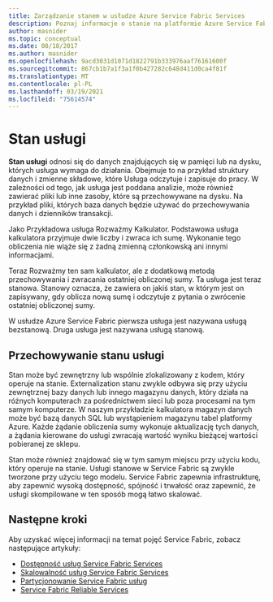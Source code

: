 ```yaml
---
title: Zarządzanie stanem w usłudze Azure Service Fabric Services
description: Poznaj informacje o stanie na platformie Azure Service Fabric, w tym o sposobie definiowania stanu usługi i zarządzania nim w usłudze Service Fabric Services.
author: masnider
ms.topic: conceptual
ms.date: 08/18/2017
ms.author: masnider
ms.openlocfilehash: 9acd3031d1071d1822791b333976aaf76161600f
ms.sourcegitcommit: 867cb1b7a1f3a1f0b427282c648d411d0ca4f81f
ms.translationtype: MT
ms.contentlocale: pl-PL
ms.lasthandoff: 03/19/2021
ms.locfileid: "75614574"
---
```

# <a name="service-state"></a>Stan usługi
**Stan usługi** odnosi się do danych znajdujących się w pamięci lub na dysku, których usługa wymaga do działania. Obejmuje to na przykład struktury danych i zmienne składowe, które Usługa odczytuje i zapisuje do pracy. W zależności od tego, jak usługa jest poddana analizie, może również zawierać pliki lub inne zasoby, które są przechowywane na dysku. Na przykład pliki, których baza danych będzie używać do przechowywania danych i dzienników transakcji.

Jako Przykładowa usługa Rozważmy Kalkulator. Podstawowa usługa kalkulatora przyjmuje dwie liczby i zwraca ich sumę. Wykonanie tego obliczenia nie wiąże się z żadną zmienną członkowską ani innymi informacjami.

Teraz Rozważmy ten sam kalkulator, ale z dodatkową metodą przechowywania i zwracania ostatniej obliczonej sumy. Ta usługa jest teraz stanowa. Stanowy oznacza, że zawiera on jakiś stan, w którym jest on zapisywany, gdy oblicza nową sumę i odczytuje z pytania o zwrócenie ostatniej obliczonej sumy.

W usłudze Azure Service Fabric pierwsza usługa jest nazywana usługą bezstanową. Druga usługa jest nazywana usługą stanową.

## <a name="storing-service-state"></a>Przechowywanie stanu usługi
Stan może być zewnętrzny lub wspólnie zlokalizowany z kodem, który operuje na stanie. Externalization stanu zwykle odbywa się przy użyciu zewnętrznej bazy danych lub innego magazynu danych, który działa na różnych komputerach za pośrednictwem sieci lub poza procesami na tym samym komputerze. W naszym przykładzie kalkulatora magazyn danych może być bazą danych SQL lub wystąpieniem magazynu tabel platformy Azure. Każde żądanie obliczenia sumy wykonuje aktualizację tych danych, a żądania kierowane do usługi zwracają wartość wyniku bieżącej wartości pobieranej ze sklepu. 

Stan może również znajdować się w tym samym miejscu przy użyciu kodu, który operuje na stanie. Usługi stanowe w Service Fabric są zwykle tworzone przy użyciu tego modelu. Service Fabric zapewnia infrastrukturę, aby zapewnić wysoką dostępność, spójność i trwałość oraz zapewnić, że usługi skompilowane w ten sposób mogą łatwo skalować.

## <a name="next-steps"></a>Następne kroki
Aby uzyskać więcej informacji na temat pojęć Service Fabric, zobacz następujące artykuły:

* [Dostępność usług Service Fabric Services](service-fabric-availability-services.md)
* [Skalowalność usług Service Fabric Services](service-fabric-concepts-scalability.md)
* [Partycjonowanie Service Fabric usług](service-fabric-concepts-partitioning.md)
* [Service Fabric Reliable Services](service-fabric-reliable-services-introduction.md)
